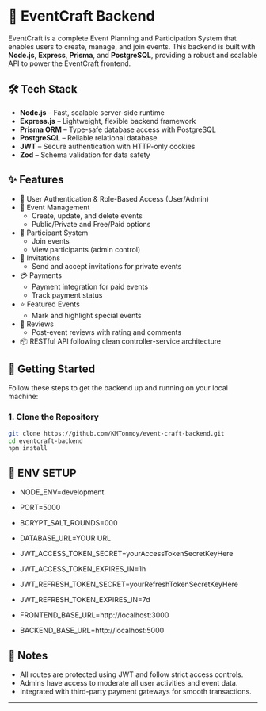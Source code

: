 # 🎉 EventCraft Backend

EventCraft is a complete Event Planning and Participation System that enables users to create, manage, and join events. This backend is built with **Node.js**, **Express**, **Prisma**, and **PostgreSQL**, providing a robust and scalable API to power the EventCraft frontend.

## 🛠️ Tech Stack

- **Node.js** – Fast, scalable server-side runtime
- **Express.js** – Lightweight, flexible backend framework
- **Prisma ORM** – Type-safe database access with PostgreSQL
- **PostgreSQL** – Reliable relational database
- **JWT** – Secure authentication with HTTP-only cookies
- **Zod** – Schema validation for data safety
 
## ✨ Features

- 🔐 User Authentication & Role-Based Access (User/Admin)
- 📅 Event Management
  - Create, update, and delete events
  - Public/Private and Free/Paid options
- 👥 Participant System
  - Join events
  - View participants (admin control)
- 💌 Invitations
  - Send and accept invitations for private events
- 💳 Payments
  - Payment integration for paid events
  - Track payment status
- ⭐ Featured Events
  - Mark and highlight special events
- 📝 Reviews
  - Post-event reviews with rating and comments
- 📦 RESTful API following clean controller-service architecture



## 🚀 Getting Started

Follow these steps to get the backend up and running on your local machine:

### 1. Clone the Repository

```bash
git clone https://github.com/KMTonmoy/event-craft-backend.git
cd eventcraft-backend
npm install
```


 
## 📌 ENV SETUP

- NODE_ENV=development
- PORT=5000

- BCRYPT_SALT_ROUNDS=000
- DATABASE_URL=YOUR URL
- JWT_ACCESS_TOKEN_SECRET=yourAccessTokenSecretKeyHere
- JWT_ACCESS_TOKEN_EXPIRES_IN=1h
- JWT_REFRESH_TOKEN_SECRET=yourRefreshTokenSecretKeyHere
- JWT_REFRESH_TOKEN_EXPIRES_IN=7d
- FRONTEND_BASE_URL=http://localhost:3000
- BACKEND_BASE_URL=http://localhost:5000
 
 



## 📌 Notes

- All routes are protected using JWT and follow strict access controls.
- Admins have access to moderate all user activities and event data.
- Integrated with third-party payment gateways for smooth transactions.

---

 
